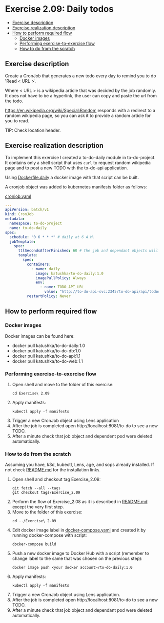 # Exercise 2.09: Daily todos

<!-- TOC -->
* [Exercise description](#exercise-description)
* [Exercise realization description](#exercise-realization-description)
* [How to perform required flow](#how-to-perform-required-flow)
  * [Docker images](#docker-images)
  * [Performing exercise-to-exercise flow](#performing-exercise-to-exercise-flow)
  * [How to do from the scratch](#how-to-do-from-the-scratch)
<!-- TOC -->

## Exercise description

Create a CronJob that generates a new todo every day to remind you to do 'Read < URL >'.

Where < URL > is a wikipedia article that was decided by the job randomly. It does not have to be a hyperlink, the user can copy and paste the url from the todo.

https://en.wikipedia.org/wiki/Special:Random responds with a redirect to a random wikipedia page, so you can ask it to provide a random article for you to read. 

TIP: Check location header.

## Exercise realization description

To implement this exercise I created a to-do-daily module in to-do-project.
It contains only a shell script that uses `curl` to request random wikipedia page and to post a new TODO with the to-do-api application.

Using [Dockerfile.daily](../to-do-project/Dockerfile.daily) a docker image with that script can be built.

A cronjob object was added to kubernetes manifests folder as follows:

[cronjob.yaml](./manifests/7.cronjob.yaml)
```yaml
---
apiVersion: batch/v1
kind: CronJob
metadata:
  namespace: to-do-project
  name: to-do-daily
spec:
  schedule: "0 6 * * *" # daily at 6 A.M.
  jobTemplate:
    spec:
      ttlSecondsAfterFinished: 60 # the job and dependant objects will be deleted 60 seconds after completion
      template:
        spec:
          containers:
            - name: daily
              image: katushka/to-do-daily:1.0
              imagePullPolicy: Always
              env:
                - name: TODO_API_URL
                  value: "http://to-do-api-svc:2345/to-do-api/api/todos"
          restartPolicy: Never

```

## How to perform required flow

### Docker images

Docker images can be found here:
- docker pull katushka/to-do-daily:1.0
- docker pull katushka/to-do-db:1.0
- docker pull katushka/to-do-api:1.1
- docker pull katushka/to-do-web:1.1

### Performing exercise-to-exercise flow

1. Open shell and move to the folder of this exercise:
    ```shell
    cd Exercise\ 2.09
    ```
2. Apply manifests:
    ```shell
    kubectl apply -f manifests
    ```
3. Trigger a new CronJob object using Lens application
4. After the job is completed open http://localhost:8081/to-do to see a new TODO.
5. After a minute check that job object and dependent pod were deleted automatically.

### How to do from the scratch

Assuming you have, k3d, kubectl, Lens, age, and sops already installed.
If not check [README.md](../README.md) for the installation links.

1. Open shell and checkout tag Exercise_2.09:
    ```shell
    git fetch --all --tags
    git checkout tags/Exercise_2.09
    ```
2. Perform the flow of Exercise_2.08 as it is described in [README.md](../Exercise%202.08/README.md) except the very first step.
3. Move to the folder of this exercise:
    ```shell
    cd ../Exercise\ 2.09
    ```
4. Edit docker image label in [docker-compose.yaml](docker-compose.yaml) and created it by running docker-compose with script:
    ```shell
    docker-compose build
    ```
5. Push a new docker image to Docker Hub with a script (remember to change label to the same that was chosen on the previous step):
    ```shell
    docker image push <your docker account>/to-do-daily:1.0
    ```
6. Apply manifests:
    ```shell
    kubectl apply -f manifests
    ```
7. Trigger a new CronJob object using Lens application.
8. After the job is completed open http://localhost:8081/to-do to see a new TODO.
9. After a minute check that job object and dependant pod were deleted automatically.
